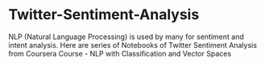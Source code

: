 # Twitter-Sentiment-Analysis
NLP (Natural Language Processing) is used by many for sentiment and intent analysis. Here are series of Notebooks of Twitter Sentiment Analysis from Coursera Course - NLP with Classification and Vector Spaces
